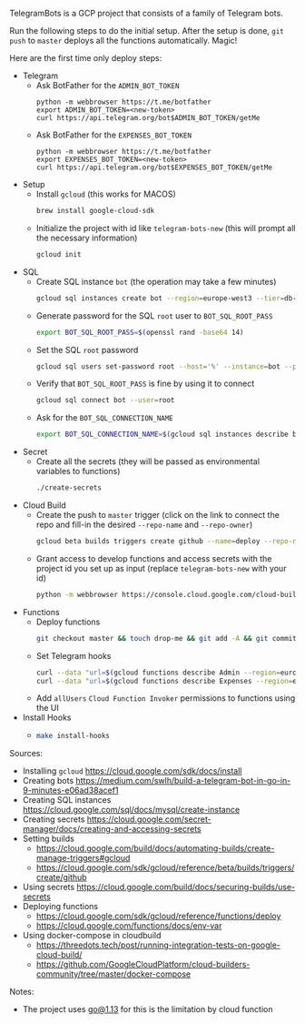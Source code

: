 TelegramBots is a GCP project that consists of a family of Telegram bots.

Run the following steps to do the initial setup. After the setup is done, `git push` to `master` deploys all the functions automatically. Magic!

Here are the first time only deploy steps:
- Telegram
  - Ask BotFather for the `ADMIN_BOT_TOKEN`
    ```
    python -m webbrowser https://t.me/botfather
    export ADMIN_BOT_TOKEN=<new-token>
    curl https://api.telegram.org/bot$ADMIN_BOT_TOKEN/getMe
    ```
  - Ask BotFather for the `EXPENSES_BOT_TOKEN`
    ```
    python -m webbrowser https://t.me/botfather
    export EXPENSES_BOT_TOKEN=<new-token>
    curl https://api.telegram.org/bot$EXPENSES_BOT_TOKEN/getMe
    ```
- Setup
  - Install `gcloud` (this works for MACOS)
    ```bash
    brew install google-cloud-sdk
    ```
  - Initialize the project with id like `telegram-bots-new` (this will prompt all the necessary information)
    ```bash
    gcloud init
    ```
- SQL
  - Create SQL instance `bot` (the operation may take a few minutes)
    ```bash
    gcloud sql instances create bot --region=europe-west3 --tier=db-f1-micro
    ```
  - Generate password for the SQL `root` user to `BOT_SQL_ROOT_PASS`
    ```bash
    export BOT_SQL_ROOT_PASS=$(openssl rand -base64 14)
    ```
  - Set the SQL `root` password
    ```bash
    gcloud sql users set-password root --host='%' --instance=bot --password=$BOT_SQL_ROOT_PASS
    ```
  - Verify that `BOT_SQL_ROOT_PASS` is fine by using it to connect
    ```bash
    gcloud sql connect bot --user=root
    ```
  - Ask for the `BOT_SQL_CONNECTION_NAME`
    ```bash
    export BOT_SQL_CONNECTION_NAME=$(gcloud sql instances describe bot --format=json | jq -r .connectionName)
    ```
- Secret
  - Create all the secrets (they will be passed as environmental variables to functions)
    ```bash
    ./create-secrets
    ```
- Cloud Build
  - Create the push to `master` trigger (click on the link to connect the repo and fill-in the desired `--repo-name` and `--repo-owner`)
    ```bash
    gcloud beta builds triggers create github --name=deploy --repo-name=TelegramBots --branch-pattern="^master$" --repo-owner=nestoroprysk --build-config=cloudbuild.yaml
    ```
  - Grant access to develop functions and access secrets with the project id you set up as input (replace `telegram-bots-new` with your id)
    ```bash
    python -m webbrowser https://console.cloud.google.com/cloud-build/settings/service-account?folder=&organizationId=&project=telegram-bots-new 
    ```
- Functions
  - Deploy functions 
    ```bash
    git checkout master && touch drop-me && git add -A && git commit -m "Triggering the deploy of functions" && git push
    ```
  - Set Telegram hooks
    ```bash
    curl --data "url=$(gcloud functions describe Admin --region=europe-west3 --format=json | jq -r .httpsTrigger.url)" https://api.telegram.org/bot$ADMIN_BOT_TOKEN/SetWebhook
    curl --data "url=$(gcloud functions describe Expenses --region=europe-west3 --format=json | jq -r .httpsTrigger.url)" https://api.telegram.org/bot$EXPENSES_BOT_TOKEN/SetWebhook
    ```
  - Add `allUsers` `Cloud Function Invoker` permissions to functions using the UI
- Install Hooks
  - ```bash
    make install-hooks
    ```

Sources:
- Installing `gcloud` https://cloud.google.com/sdk/docs/install
- Creating bots https://medium.com/swlh/build-a-telegram-bot-in-go-in-9-minutes-e06ad38acef1
- Creating SQL instances https://cloud.google.com/sql/docs/mysql/create-instance
- Creating secrets https://cloud.google.com/secret-manager/docs/creating-and-accessing-secrets
- Setting builds
  - https://cloud.google.com/build/docs/automating-builds/create-manage-triggers#gcloud 
  - https://cloud.google.com/sdk/gcloud/reference/beta/builds/triggers/create/github 
- Using secrets https://cloud.google.com/build/docs/securing-builds/use-secrets
- Deploying functions
  - https://cloud.google.com/sdk/gcloud/reference/functions/deploy
  - https://cloud.google.com/functions/docs/env-var
- Using docker-compose in cloudbuild
  - https://threedots.tech/post/running-integration-tests-on-google-cloud-build/
  - https://github.com/GoogleCloudPlatform/cloud-builders-community/tree/master/docker-compose

Notes:
- The project uses go@1.13 for this is the limitation by cloud function
